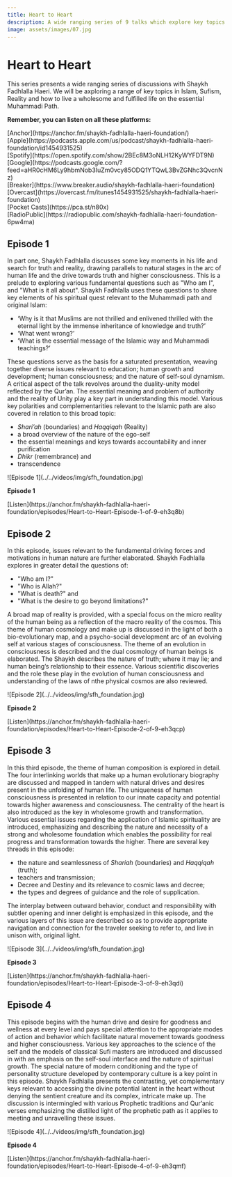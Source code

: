 ```yaml
---
title: Heart to Heart
description: A wide ranging series of 9 talks which explore key topics in Islam, Sufism, Reality and how to live a wholesome and fulfilled life on the essential Muhammadi Path.
image: assets/images/07.jpg
---
```


# Heart to Heart

This series presents a wide ranging series of discussions with Shaykh Fadhlalla Haeri. We will be axploring a range of key topics in Islam, Sufism, Reality and how to live a wholesome and fulfilled life on the essential Muhammadi Path.

<div markdown="1" class="card article sidebar center">

**Remember, you can listen on all these platforms:**

<div markdown="3" class="audio-link">
[Anchor](https://anchor.fm/shaykh-fadhlalla-haeri-foundation/)
</div>

<div markdown="3" class="audio-link">
[Apple](https://podcasts.apple.com/us/podcast/shaykh-fadhlalla-haeri-foundation/id1454931525)
</div>

<div markdown="3" class="audio-link">
[Spotify](https://open.spotify.com/show/2BEc8M3oNLH12KyWYFDT9N) 
</div>

<div markdown="3" class="audio-link">
[Google](https://podcasts.google.com/?feed=aHR0cHM6Ly9hbmNob3IuZm0vcy85ODQ1YTQwL3BvZGNhc3QvcnNz)
</div>

<div markdown="3" class="audio-link">
[Breaker](https://www.breaker.audio/shaykh-fadhlalla-haeri-foundation)
</div>

<div markdown="3" class="audio-link">
[Overcast](https://overcast.fm/itunes1454931525/shaykh-fadhlalla-haeri-foundation)
</div>

<div markdown="3" class="audio-link">
[Pocket Casts](https://pca.st/n80x)
</div>

<div markdown="3" class="audio-link">
[RadioPublic](https://radiopublic.com/shaykh-fadhlalla-haeri-foundation-6pw4ma)
</div>

</div>

## Episode 1

In part one, Shaykh Fadhlalla discusses some key moments in his life and search for truth and reality, drawing parallels to natural stages in the arc of human life and the drive towards truth and higher consciousness. This is a prelude to exploring various fundamental questions such as "Who am I", and "What is it all about". Shaykh Fadhlalla uses these questions to share key elements of his spiritual quest relevant to the Muhammadi path and original Islam:

- ‘Why is it that Muslims are not thrilled and enlivened thrilled with the eternal light by the immense inheritance of knowledge and truth?’ 
- ‘What went wrong?’ 
- ’What is the essential message of the Islamic way and Muhammadi teachings?’

These questions serve as the basis for a saturated presentation, weaving together diverse issues relevant to education; human growth and development; human consciousness; and the nature of self-soul dynamism. A critical aspect of the talk revolves around the duality-unity model reflected by the Qur’an. The essential meaning and problem of authority and the reality of Unity play a key part in understanding this model. Various key polarities and complementarities relevant to the Islamic path are also covered in relation to this broad topic:   

- _Shari’ah_ (boundaries) and _Haqqiqah_ (Reality) 
- a broad overview of the nature of the ego-self 
- the essential meanings and keys towards accountability and inner purification
- _Dhikr_ (remembrance) and
- transcendence

<div markdown="1" class="card video sidebar center gemoji center-content center-card">

<div markdown="2" class="video-image">
![Episode 1](../../videos/img/sfh_foundation.jpg)
</div>

**Episode 1**

<div markdown="3" class="video-link">
[Listen](https://anchor.fm/shaykh-fadhlalla-haeri-foundation/episodes/Heart-to-Heart-Episode-1-of-9-eh3q8b)
</div>

</div>

<div markdown="1" class="clear"></div>

## Episode 2

In this episode, issues relevant to the fundamental driving forces and motivations in human nature are further elaborated. Shaykh Fadhlalla explores in greater detail the questions of:

- "Who am I?"
- "Who is Allah?"
- "What is death?" and 
- "What is the desire to go beyond limitations?" 

A broad map of reality is provided, with a special focus on the micro reality of the human being as a reflection of the macro reality of the cosmos. This theme of human cosmology and make up is discussed in the light of both a bio-evolutionary map, and a psycho-social development arc of an evolving self at various stages of consciousness. The theme of an evolution in consciousness is described and the dual cosmology of human beings is elaborated. The Shaykh describes the nature of truth; where it may lie; and human being’s relationship to their essence. Various scientific discoveries and the role these play in the evolution of human consciousness and understanding of the laws of nthe physical cosmos are also reviewed.

<div markdown="1" class="card video sidebar center gemoji center-content center-card">

<div markdown="2" class="video-image">
![Episode 2](../../videos/img/sfh_foundation.jpg)
</div>

**Episode 2**

<div markdown="3" class="video-link">
[Listen](https://anchor.fm/shaykh-fadhlalla-haeri-foundation/episodes/Heart-to-Heart-Episode-2-of-9-eh3qcp)
</div>

</div>

<div markdown="1" class="clear"></div>

## Episode 3

In this third episode, the theme of human composition is explored in detail. The four interlinking worlds that make up a human evolutionary biography are discussed and mapped in tandem with natural drives and desires present in the unfolding of human life. The uniqueness of human consciousness is presented in relation to our innate capacity and potential towards higher awareness and consciousness. The centrality of the heart is also introduced as the key in wholesome growth and transformation. Various essential issues regarding the application of Islamic spirituality are introduced, emphasizing and describing the nature and necessity of a strong and wholesome foundation which enables the possibility for real progress and transformation towards the higher. There are several key threads in this episode: 

- the nature and seamlessness of _Shariah_ (boundaries) and _Haqqiqah_ (truth); 
- teachers and transmission; 
- Decree and Destiny and its relevance to cosmic laws and decree; 
- the types and degrees of guidance and the role of supplication.

The interplay between outward behavior, conduct and responsibility with subtler opening and inner delight is emphasized in this episode, and the various layers of this issue are described so as to provide appropriate navigation and connection for the traveler seeking to refer to, and live in unison with, original light.

<div markdown="1" class="card video sidebar center gemoji center-content center-card">

<div markdown="2" class="video-image">
![Episode 3](../../videos/img/sfh_foundation.jpg)
</div>

**Episode 3**

<div markdown="3" class="video-link">
[Listen](https://anchor.fm/shaykh-fadhlalla-haeri-foundation/episodes/Heart-to-Heart-Episode-3-of-9-eh3qdi)
</div>

</div>

<div markdown="1" class="clear"></div>

## Episode 4

This episode begins with the human drive and desire for goodness and wellness at every level and pays special attention to the appropriate modes of action and behavior which facilitate natural movement towards goodness and higher consciousness. Various key approaches to the science of the self and the models of classical Sufi masters are introduced and discussed in with an emphasis on the self-soul interface and the nature of spiritual growth. The special nature of modern conditioning and the type of personality structure developed by contemporary culture is a key point in this episode. Shaykh Fadhlalla presents the contrasting, yet complementary keys relevant to accessing the divine potential latent in the heart without denying the sentient creature and its complex, intricate make up. The discussion is intermingled with various Prophetic traditions and Qur’anic verses emphasizing the distilled light of the prophetic path as it applies to meeting and unravelling these issues.

<div markdown="1" class="card video sidebar center gemoji center-content center-card">

<div markdown="2" class="video-image">
![Episode 4](../../videos/img/sfh_foundation.jpg)
</div>

**Episode 4**

<div markdown="3" class="video-link">
[Listen](https://anchor.fm/shaykh-fadhlalla-haeri-foundation/episodes/Heart-to-Heart-Episode-4-of-9-eh3qmf)
</div>

</div>

<div markdown="1" class="clear"></div>

